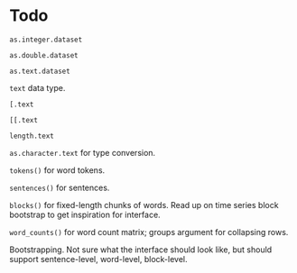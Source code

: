 Todo
====

`as.integer.dataset`

`as.double.dataset`

`as.text.dataset`

`text` data type.

`[.text`

`[[.text`

`length.text`

`as.character.text` for type conversion.

`tokens()` for word tokens.

`sentences()` for sentences.

`blocks()` for fixed-length chunks of words. Read up on time series block
bootstrap to get inspiration for interface.

`word_counts()` for word count matrix; groups argument for collapsing rows.

Bootstrapping. Not sure what the interface should look like, but should
support sentence-level, word-level, block-level.
